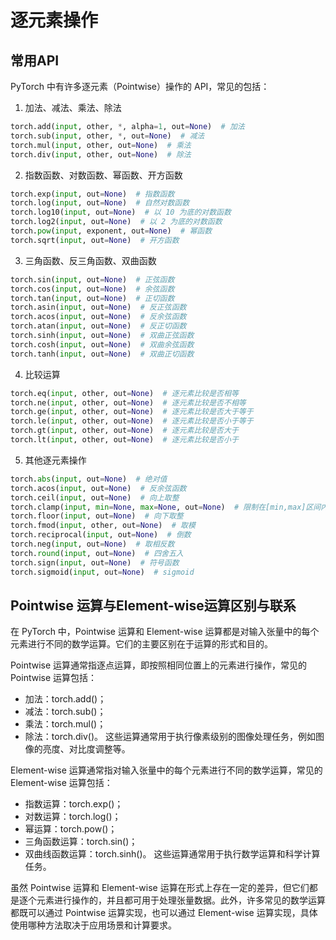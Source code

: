 # 逐元素操作

## 常用API
PyTorch 中有许多逐元素（Pointwise）操作的 API，常见的包括：

1. 加法、减法、乘法、除法
```python
torch.add(input, other, *, alpha=1, out=None)  # 加法
torch.sub(input, other, *, out=None)  # 减法
torch.mul(input, other, out=None)  # 乘法
torch.div(input, other, out=None)  # 除法
```

2. 指数函数、对数函数、幂函数、开方函数
```python
torch.exp(input, out=None)  # 指数函数
torch.log(input, out=None)  # 自然对数函数
torch.log10(input, out=None)  # 以 10 为底的对数函数
torch.log2(input, out=None)  # 以 2 为底的对数函数
torch.pow(input, exponent, out=None)  # 幂函数
torch.sqrt(input, out=None)  # 开方函数
```

3. 三角函数、反三角函数、双曲函数
```python
torch.sin(input, out=None)  # 正弦函数
torch.cos(input, out=None)  # 余弦函数
torch.tan(input, out=None)  # 正切函数
torch.asin(input, out=None)  # 反正弦函数
torch.acos(input, out=None)  # 反余弦函数
torch.atan(input, out=None)  # 反正切函数
torch.sinh(input, out=None)  # 双曲正弦函数
torch.cosh(input, out=None)  # 双曲余弦函数
torch.tanh(input, out=None)  # 双曲正切函数
```

4. 比较运算
```python
torch.eq(input, other, out=None)  # 逐元素比较是否相等
torch.ne(input, other, out=None)  # 逐元素比较是否不相等
torch.ge(input, other, out=None)  # 逐元素比较是否大于等于
torch.le(input, other, out=None)  # 逐元素比较是否小于等于
torch.gt(input, other, out=None)  # 逐元素比较是否大于
torch.lt(input, other, out=None)  # 逐元素比较是否小于
```

5. 其他逐元素操作
```python
torch.abs(input, out=None)  # 绝对值
torch.acos(input, out=None)  # 反余弦函数
torch.ceil(input, out=None)  # 向上取整
torch.clamp(input, min=None, max=None, out=None)  # 限制在[min,max]区间内
torch.floor(input, out=None)  # 向下取整
torch.fmod(input, other, out=None)  # 取模
torch.reciprocal(input, out=None)  # 倒数
torch.neg(input, out=None)  # 取相反数
torch.round(input, out=None)  # 四舍五入
torch.sign(input, out=None)  # 符号函数
torch.sigmoid(input, out=None)  # sigmoid
```

## Pointwise 运算与Element-wise运算区别与联系
在 PyTorch 中，Pointwise 运算和 Element-wise 运算都是对输入张量中的每个元素进行不同的数学运算。它们的主要区别在于运算的形式和目的。

Pointwise 运算通常指逐点运算，即按照相同位置上的元素进行操作，常见的 Pointwise 运算包括：

- 加法：torch.add()；
- 减法：torch.sub()；
- 乘法：torch.mul()；
- 除法：torch.div()。
这些运算通常用于执行像素级别的图像处理任务，例如图像的亮度、对比度调整等。

Element-wise 运算通常指对输入张量中的每个元素进行不同的数学运算，常见的 Element-wise 运算包括：

- 指数运算：torch.exp()；
- 对数运算：torch.log()；
- 幂运算：torch.pow()；
- 三角函数运算：torch.sin()；
- 双曲线函数运算：torch.sinh()。
这些运算通常用于执行数学运算和科学计算任务。

虽然 Pointwise 运算和 Element-wise 运算在形式上存在一定的差异，但它们都是逐个元素进行操作的，并且都可用于处理张量数据。此外，许多常见的数学运算都既可以通过 Pointwise 运算实现，也可以通过 Element-wise 运算实现，具体使用哪种方法取决于应用场景和计算要求。